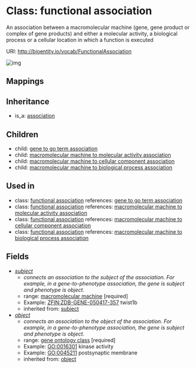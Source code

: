 # Class: functional association


An association between a macromolecular machine (gene, gene product or complex of gene products) and either a molecular activity, a biological process or a cellular location in which a function is executed

URI: http://bioentity.io/vocab/FunctionalAssociation

![img](http://yuml.me/diagram/nofunky/class/\[Association]^-\[FunctionalAssociation],%20\[FunctionalAssociation]^-\[GeneToGoTermAssociation],%20\[FunctionalAssociation]^-\[MacromolecularMachineToBiologicalProcessAssociation],%20\[FunctionalAssociation]^-\[MacromolecularMachineToCellularComponentAssociation],%20\[FunctionalAssociation]^-\[MacromolecularMachineToMolecularActivityAssociation],%20\[FunctionalAssociation]-%20subject>\[MacromolecularMachine],%20\[FunctionalAssociation]-%20object>\[GeneOntologyClass],%20)
## Mappings

## Inheritance

 *  is_a: [association](Association.md)
## Children

 *  child: [gene to go term association](GeneToGoTermAssociation.md)
 *  child: [macromolecular machine to molecular activity association](MacromolecularMachineToMolecularActivityAssociation.md)
 *  child: [macromolecular machine to cellular component association](MacromolecularMachineToCellularComponentAssociation.md)
 *  child: [macromolecular machine to biological process association](MacromolecularMachineToBiologicalProcessAssociation.md)
## Used in

 *  class: [functional association](FunctionalAssociation.md) references: [gene to go term association](GeneToGoTermAssociation.md)
 *  class: [functional association](FunctionalAssociation.md) references: [macromolecular machine to molecular activity association](MacromolecularMachineToMolecularActivityAssociation.md)
 *  class: [functional association](FunctionalAssociation.md) references: [macromolecular machine to cellular component association](MacromolecularMachineToCellularComponentAssociation.md)
 *  class: [functional association](FunctionalAssociation.md) references: [macromolecular machine to biological process association](MacromolecularMachineToBiologicalProcessAssociation.md)
## Fields

 * _[subject](subject.md)_
    * _connects an association to the subject of the association. For example, in a gene-to-phenotype association, the gene is subject and phenotype is object._
    * range: [macromolecular machine](MacromolecularMachine.md) [required]
    * Example: [ZFIN:ZDB-GENE-050417-357](http://purl.obolibrary.org/obo/ZFIN_ZDB-GENE-050417-357) twist1b
    * inherited from: [subject](subject.md)
 * _[object](object.md)_
    * _connects an association to the object of the association. For example, in a gene-to-phenotype association, the gene is subject and phenotype is object._
    * range: [gene ontology class](GeneOntologyClass.md) [required]
    * Example: [GO:0016301](http://purl.obolibrary.org/obo/GO_0016301) kinase activity
    * Example: [GO:0045211](http://purl.obolibrary.org/obo/GO_0045211) postsynaptic membrane
    * inherited from: [object](object.md)
